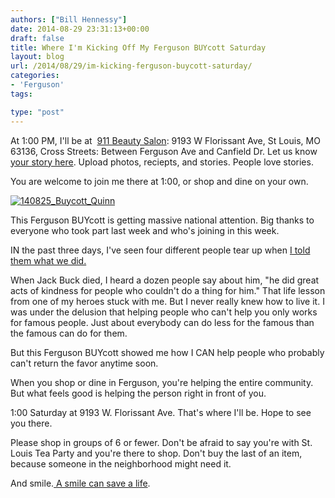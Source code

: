 ```yaml
---
authors: ["Bill Hennessy"]
date: 2014-08-29 23:31:13+00:00
draft: false
title: Where I'm Kicking Off My Ferguson BUYcott Saturday
layout: blog
url: /2014/08/29/im-kicking-ferguson-buycott-saturday/
categories:
- 'Ferguson'
tags:

type: "post"
---
```


At 1:00 PM, I'll be at  [911 Beauty Salon](https://yhoo.it/1sMbzaq): 9193 W Florissant Ave, St Louis, MO 63136, Cross Streets: Between Ferguson Ave and Canfield Dr. Let us know[ your story here](https://hennessysview.com/2014/08/27/shop-ferguson-dellwood-weekend/?utm_content=buffer9cf3e&utm_medium=social&utm_source=facebook.com&utm_campaign=buffer). Upload photos, reciepts, and stories. People love stories.

You are welcome to join me there at 1:00, or shop and dine on your own.

[![140825_Buycott_Quinn](https://hennessysview.com/wp-content/uploads/2014/08/140825_Buycott_Quinn.jpg)
](https://hennessysview.com/wp-content/uploads/2014/08/140825_Buycott_Quinn.jpg)

This Ferguson BUYcott is getting massive national attention. Big thanks to everyone who took part last week and who's joining in this week.

IN the past three days, I've seen four different people tear up when [I told them what we did.](https://hennessysview.com/2014/08/21/why-st-louis-tea-party-went-to-ferguson-to-shop/)

When Jack Buck died, I heard a dozen people say about him, "he did great acts of kindness for people who couldn't do a thing for him." That life lesson from one of my heroes stuck with me. But I never really knew how to live it. I was under the delusion that helping people who can't help you only works for famous people. Just about everybody can do less for the famous than the famous can do for them.

But this Ferguson BUYcott showed me how I CAN help people who probably can't return the favor anytime soon.

When you shop or dine in Ferguson, you're helping the entire community. But what feels good is helping the person right in front of you.

1:00 Saturday at 9193 W. Florissant Ave. That's where I'll be. Hope to see you there.

Please shop in groups of 6 or fewer. Don't be afraid to say you're with St. Louis Tea Party and you're there to shop. Don't buy the last of an item, because someone in the neighborhood might need it.

And smile.[ A smile can save a life](https://hennessysview.com/2014/08/18/buycott-ferguson/).
